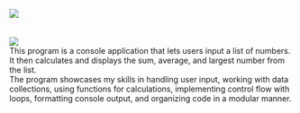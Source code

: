 <picture><img src="https://img.shields.io/badge/FUEL%20USAGE-purple?label=c-sharp"></picture><br>
<br>
<br>
<picture><img src="https://img.shields.io/badge/DESCRIPTION:-blue"></picture><br>
This  program is a console application that lets users input a list of numbers. It then calculates and displays the sum, average, and largest number from the list.<br>
The program showcases my skills in handling user input, working with data collections, using functions for calculations, implementing control flow with loops, formatting console output, and organizing code in a modular manner.
